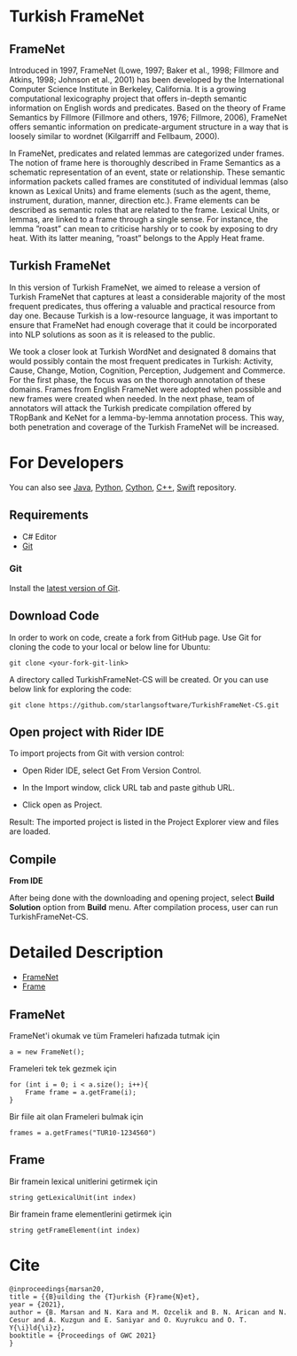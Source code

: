 Turkish FrameNet
============

## FrameNet

Introduced in 1997, FrameNet (Lowe, 1997; Baker et al., 1998; Fillmore and Atkins, 1998; Johnson et al., 2001) has been developed by the International Computer Science Institute in Berkeley, California. It is a growing computational lexicography project that offers in-depth semantic information on English words and 
predicates. Based on the theory of Frame Semantics by Fillmore (Fillmore and others, 1976; Fillmore, 2006), FrameNet offers semantic information on predicate-argument structure in a way that is loosely similar to wordnet (Kilgarriff and Fellbaum, 2000).

In FrameNet, predicates and related lemmas are categorized under frames. The notion of frame here is thoroughly described in Frame Semantics as a schematic representation of an event, state or relationship. These semantic information packets called frames are constituted of individual lemmas (also known as Lexical Units) and frame elements (such as the agent, theme, instrument, duration, manner, direction etc.). Frame elements can be described as semantic roles that are related to the frame. Lexical Units, or lemmas, are linked to a frame through a single sense. For instance, the lemma ”roast” can mean to criticise harshly
or to cook by exposing to dry heat. With its latter meaning, ”roast” belongs to the Apply Heat frame.

## Turkish FrameNet

In this version of Turkish FrameNet, we aimed to release a version of Turkish FrameNet that captures at least a considerable majority of the most frequent predicates, thus offering a valuable and practical resource from day one. Because Turkish is a low-resource language, it was important to ensure that FrameNet had enough coverage that it could be incorporated into NLP solutions as soon as it is released to the public.

We took a closer look at Turkish WordNet and designated 8 domains that would possibly contain the most frequent predicates in Turkish: Activity, Cause, Change, Motion, Cognition, Perception, Judgement and Commerce. For the first phase, the focus was on the thorough annotation of these domains. Frames from
English FrameNet were adopted when possible and new frames were created when needed. In the next phase, team of annotators will attack the
Turkish predicate compilation offered by TRopBank and KeNet for a lemma-by-lemma annotation process. This way, both penetration and coverage of the Turkish FrameNet will be increased.

For Developers
============

You can also see [Java](https://github.com/starlangsoftware/TurkishFrameNet), [Python](https://github.com/starlangsoftware/TurkishFrameNet-Py), [Cython](https://github.com/starlangsoftware/TurkishFrameNet-Cy), [C++](https://github.com/starlangsoftware/TurkishFrameNet-CPP), [Swift](https://github.com/starlangsoftware/TurkishFrameNet-Swift) repository.

## Requirements

* C# Editor
* [Git](#git)

### Git

Install the [latest version of Git](https://git-scm.com/book/en/v2/Getting-Started-Installing-Git).

## Download Code

In order to work on code, create a fork from GitHub page. 
Use Git for cloning the code to your local or below line for Ubuntu:

	git clone <your-fork-git-link>

A directory called TurkishFrameNet-CS will be created. Or you can use below link for exploring the code:

	git clone https://github.com/starlangsoftware/TurkishFrameNet-CS.git

## Open project with Rider IDE

To import projects from Git with version control:

* Open Rider IDE, select Get From Version Control.

* In the Import window, click URL tab and paste github URL.

* Click open as Project.

Result: The imported project is listed in the Project Explorer view and files are loaded.


## Compile

**From IDE**

After being done with the downloading and opening project, select **Build Solution** option from **Build** menu. After compilation process, user can run TurkishFrameNet-CS.

Detailed Description
============

+ [FrameNet](#framenet)
+ [Frame](#frame)

## FrameNet

FrameNet'i okumak ve tüm Frameleri hafızada tutmak için

	a = new FrameNet();

Frameleri tek tek gezmek için

	for (int i = 0; i < a.size(); i++){
		Frame frame = a.getFrame(i);
	}

Bir fiile ait olan Frameleri bulmak için

	frames = a.getFrames("TUR10-1234560")

## Frame

Bir framein lexical unitlerini getirmek için

	string getLexicalUnit(int index)
		
Bir framein frame elementlerini getirmek için

	string getFrameElement(int index)

# Cite

	@inproceedings{marsan20,
 	title = {{B}uilding the {T}urkish {F}rame{N}et},
 	year = {2021},
 	author = {B. Marsan and N. Kara and M. Ozcelik and B. N. Arican and N. Cesur and A. Kuzgun and E. Saniyar and O. Kuyrukcu and O. T. Y{\i}ld{\i}z},
 	booktitle = {Proceedings of GWC 2021}
	}
